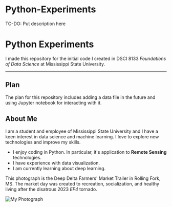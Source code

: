 # Python-Experiments
TO-DO: Put description here
# Python Experiments

I made this repository for the initial code I created in DSCI 8133 *Foundations of Data Science* at Mississippi State University.

---

## Plan

The plan for this repository includes adding a data file in the future and using Jupyter notebook for interacting with it. 

## About Me

I am a student and employee of Mississippi State University and I have a keen interest in data science and machine learning. I love to explore new technologies and improve my skills.

- I enjoy coding in Python. In particular, it's application to **Remote Sensing** technologies.
- I have experience with data visualization.
- I am currently learning about deep learning.

This photograph is the Deep Delta Farmers' Market Trailer in Rolling Fork, MS. The market day was created to recreation, socialization, and healthy living after the disatrous 2023 *EF4* tornado.

![My Photograph]("https://github.com/LT555/Python-Experiments/blob/main/market%20day.jpg" "Market Day in Rolling Fork, MS")
